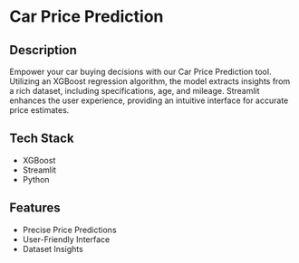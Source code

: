 # Car Price Prediction

## Description

Empower your car buying decisions with our Car Price Prediction tool. Utilizing an XGBoost regression algorithm, the model extracts insights from a rich dataset, including specifications, age, and mileage. Streamlit enhances the user experience, providing an intuitive interface for accurate price estimates.

## Tech Stack

- XGBoost
- Streamlit
- Python

## Features

- Precise Price Predictions
- User-Friendly Interface
- Dataset Insights
